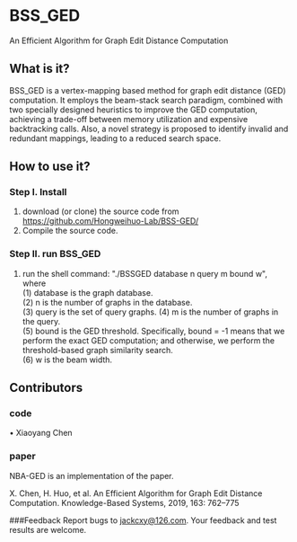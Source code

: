 # BSS_GED
An Efficient Algorithm for Graph Edit Distance Computation

## What is it?
BSS_GED is a vertex-mapping based method for graph edit distance (GED) computation. It employs the beam-stack
search paradigm, combined with two specially designed heuristics to improve the GED computation, achieving a trade-off between memory utilization and expensive backtracking calls. Also, a novel strategy is proposed to identify invalid and redundant mappings, leading to a reduced search space. 

## How to use it?   
### Step I. Install
   1. download (or clone) the source code from https://github.com/Hongweihuo-Lab/BSS-GED/
   2. Compile the source code. 
### Step II. run BSS_GED
   1. run the shell command: "./BSSGED database n query m bound w", where    
       (1) database is the graph database.       
       (2) n is the number of graphs in the database.        
       (3) query is the set of query graphs. 
       (4) m is the number of graphs in the query.     
       (5) bound is the GED threshold. Specifically, bound = -1 means that we perform the exact 
           GED computation; and otherwise, we perform the threshold-based graph similarity search.        
       (6) w is the beam width.        
       
## Contributors
### code
•	Xiaoyang Chen 
### paper
NBA-GED is an implementation of the paper.

X. Chen, H. Huo, et al. An Efficient Algorithm for Graph Edit Distance Computation. Knowledge-Based Systems, 2019, 163: 762–775
 
###Feedback
Report bugs to <jackcxy@126.com>. Your feedback and test results are welcome.
